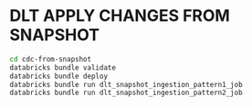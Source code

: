 # DLT APPLY CHANGES FROM SNAPSHOT
```bash
cd cdc-from-snapshot
databricks bundle validate
databricks bundle deploy
databricks bundle run dlt_snapshot_ingestion_pattern1_job
databricks bundle run dlt_snapshot_ingestion_pattern2_job
```